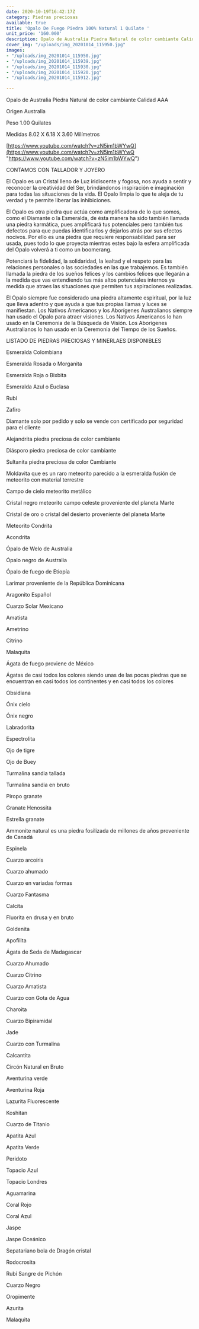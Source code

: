 ```yaml
---
date: 2020-10-19T16:42:17Z
category: Piedras preciosas
available: true
title: 'Opalo De Fuego Piedra 100% Natural 1 Quilate '
unit_price: '160.000'
description: Opalo de Australia Piedra Natural de color cambiante Calidad AAA
cover_img: "/uploads/img_20201014_115950.jpg"
images:
- "/uploads/img_20201014_115950.jpg"
- "/uploads/img_20201014_115939.jpg"
- "/uploads/img_20201014_115930.jpg"
- "/uploads/img_20201014_115920.jpg"
- "/uploads/img_20201014_115912.jpg"

---
```

Opalo de Australia Piedra Natural de color cambiante Calidad AAA

Origen Australia 

Peso 1.00 Quilates

Medidas 8.02 X 6.18 X 3.60 Milímetros

[https://www.youtube.com/watch?v=zN5im1bWYwQ](https://www.youtube.com/watch?v=zN5im1bWYwQ "https://www.youtube.com/watch?v=zN5im1bWYwQ")

CONTAMOS CON TALLADOR Y JOYERO

El Opalo es un Cristal lleno de Luz iridiscente y fogosa, nos ayuda a sentir y reconocer la creatividad del Ser, brindándonos inspiración e imaginación para todas las situaciones de la vida. El Opalo limpia lo que te aleja de tu verdad y te permite liberar las inhibiciones.

El Opalo es otra piedra que actúa como amplificadora de lo que somos, como el Diamante o la Esmeralda, de ésta manera ha sido también llamada una piedra karmática, pues amplificará tus potenciales pero también tus defectos para que puedas identificarlos y dejarlos atrás por sus efectos nocivos. Por ello es una piedra que requiere responsabilidad para ser usada, pues todo lo que proyecta mientras estes bajo la esfera amplificada del Opalo volverá a ti como un boomerang.

Potenciará la fidelidad, la solidaridad, la lealtad y el respeto para las relaciones personales o las sociedades en las que trabajemos. Es también llamada la piedra de los sueños felices y los cambios felices que llegarán a la medida que vas entendiendo tus más altos potenciales internos ya medida que atraes las situaciones que permiten tus aspiraciones realizadas.

El Opalo siempre fue considerado una piedra altamente espiritual, por la luz que lleva adentro y que ayuda a que tus propias llamas y luces se manifiestan. Los Nativos Americanos y los Aborígenes Australianos siempre han usado el Opalo para atraer visiones. Los Nativos Americanos lo han usado en la Ceremonia de la Búsqueda de Visión. Los Aborígenes Australianos lo han usado en la Ceremonia del Tiempo de los Sueños.

LISTADO DE PIEDRAS PRECIOSAS Y MINERLAES DISPONIBLES 

Esmeralda Colombiana 

Esmeralda Rosada o Morganita

Esmeralda Roja o Bixbita

Esmeralda Azul o Euclasa 

Rubí 

Zafiro 

Diamante solo por pedido y solo se vende con certificado por seguridad para el cliente

Alejandrita piedra preciosa de color cambiante 

Diásporo piedra preciosa de color cambiante 

Sultanita piedra preciosa de color Cambiante 

Moldavita que es un raro meteorito parecido a la esmeralda fusión de meteorito con material terrestre 

Campo de cielo meteorito metálico 

Cristal negro meteorito campo celeste proveniente del planeta Marte 

Cristal de oro o cristal del desierto proveniente del planeta Marte 

Meteorito Condrita 

Acondrita 

Ópalo de Welo de Australia 

Ópalo negro de Australia 

Ópalo de fuego de Etiopía 

Larimar proveniente de la República Dominicana 

Aragonito Español 

Cuarzo Solar Mexicano 

Amatista 

Ametrino 

Citrino 

Malaquita 

Ágata de fuego proviene de México 

Ágatas de casi todos los colores siendo unas de las pocas piedras que se encuentran en casi todos los continentes y en casi todos los colores 

Obsidiana 

Ónix cielo 

Ónix negro 

Labradorita 

Espectrolita

Ojo de tigre 

Ojo de Buey

Turmalina sandia tallada 

Turmalina sandia en bruto 

Piropo granate 

Granate Henossita

Estrella granate 

Ammonite natural es una piedra fosilizada de millones de años proveniente de Canadá 

Espinela 

Cuarzo arcoíris 

Cuarzo ahumado 

Cuarzo en variadas formas 

Cuarzo Fantasma 

Calcita 

Fluorita en drusa y en bruto 

Goldenita 

Apofilita

Ágata de Seda de Madagascar 

Cuarzo Ahumado 

Cuarzo Citrino 

Cuarzo Amatista 

Cuarzo con Gota de Agua 

Charoita 

Cuarzo Bipiramidal 

Jade 

Cuarzo con Turmalina

Calcantita

Circón Natural en Bruto

Aventurina verde 

Aventurina Roja

Lazurita Fluorescente 

Koshitan

Cuarzo de Titanio

Apatita Azul 

Apatita Verde 

Peridoto

Topacio Azul 

Topacio Londres

Aguamarina 

Coral Rojo 

Coral Azul 

Jaspe 

Jaspe Oceánico 

Sepatariano bola de Dragón cristal 

Rodocrosita 

Rubí Sangre de Pichón 

Cuarzo Negro 

Oropimente 

Azurita 

Malaquita